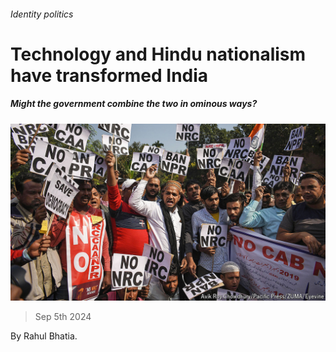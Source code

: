 ###### Identity politics

# Technology and Hindu nationalism have transformed India 

##### Might the government combine the two in ominous ways? 

![image](images/20240907_CUP002.jpg) 

> Sep 5th 2024 

 By Rahul Bhatia. 

